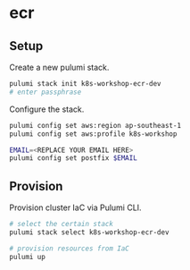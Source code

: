 # ecr

## Setup

Create a new pulumi stack.

```bash
pulumi stack init k8s-workshop-ecr-dev
# enter passphrase
```

Configure the stack.

```bash
pulumi config set aws:region ap-southeast-1
pulumi config set aws:profile k8s-workshop

EMAIL=<REPLACE YOUR EMAIL HERE>
pulumi config set postfix $EMAIL
```

## Provision

Provision cluster IaC via Pulumi CLI.

```bash
# select the certain stack
pulumi stack select k8s-workshop-ecr-dev

# provision resources from IaC
pulumi up
```
